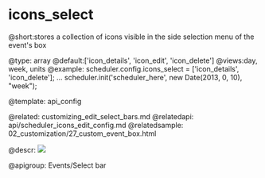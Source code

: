 icons_select
=============

@short:stores a collection of icons visible in the side selection menu of the event's box
	

@type: array
@default:['icon_details', 'icon_edit', 'icon_delete']
@views:day, week, units
@example:
scheduler.config.icons_select = ['icon_details', 'icon_delete'];
...
scheduler.init('scheduler_here', new Date(2013, 0, 10), "week");


@template:	api_config

@related:
	customizing_edit_select_bars.md
@relatedapi:
	api/scheduler_icons_edit_config.md
@relatedsample:
	02_customization/27_custom_event_box.html

@descr:
<img src="api/iconsSelect_property.png"/>

@apigroup: Events/Select bar

